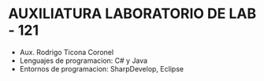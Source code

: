 # AUXILIATURA LABORATORIO DE LAB - 121

* Aux. Rodrigo Ticona Coronel
* Lenguajes de programacion: C# y Java
* Entornos de programacion: SharpDevelop, Eclipse
